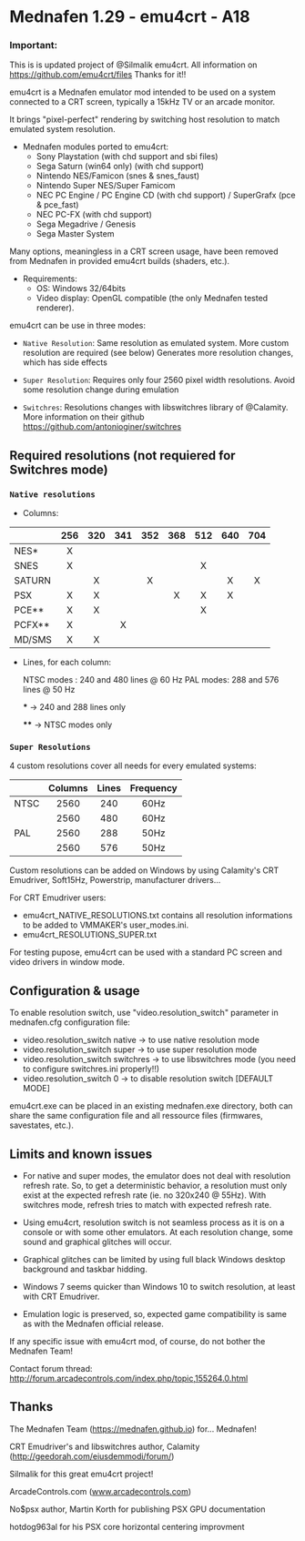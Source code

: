 # **Mednafen 1.29 - emu4crt - A18**

### Important: 
This is is updated project of @Silmalik emu4crt. All information on https://github.com/emu4crt/files Thanks for it!!

emu4crt is a Mednafen emulator mod intended to be used on a system connected to a CRT screen, typically a 15kHz TV or an arcade monitor.

It brings "pixel-perfect" rendering by switching host resolution to match emulated system resolution.

* Mednafen modules ported to emu4crt: 
  * Sony Playstation (with chd support and sbi files)
  * Sega Saturn (win64 only) (with chd support)
  * Nintendo NES/Famicon (snes & snes_faust)
  * Nintendo Super NES/Super Famicom
  * NEC PC Engine / PC Engine CD  (with chd support) / SuperGrafx (pce & pce_fast)
  * NEC PC-FX (with chd support)
  * Sega Megadrive / Genesis
  * Sega Master System

Many options, meaningless in a CRT screen usage, have been removed from Mednafen in provided emu4crt builds (shaders, etc.).

* Requirements:
  * OS: Windows 32/64bits
  * Video display: OpenGL compatible (the only Mednafen tested renderer).
  
emu4crt can be use in three modes:

* `Native Resolution`: Same resolution as emulated system.
   More custom resolution are required (see below)
   Generates more resolution changes, which has side effects

* `Super Resolution`: Requires only four 2560 pixel width resolutions.
   Avoid some resolution change during emulation

* `Switchres`: Resolutions changes with libswitchres library of @Calamity. 
  More information on their github https://github.com/antonioginer/switchres 

## Required resolutions (not requiered for Switchres mode)

### `Native resolutions`

* Columns:
  
|       |256|320|341|352|368|512|640|704|
|:------|:-:|:-:|:-:|:-:|:-:|:-:|:-:|:-:|
|NES*   | X |   |   |   |   |   |   |   |
|SNES   | X |   |   |   |   | X |   |   |
|SATURN |   | X |   | X |   |   | X | X |
|PSX    | X | X |   |   | X | X | X |   |
|PCE**  | X | X |   |   |   | X |   |   |
|PCFX** | X |   | X |   |   |   |   |   |
|MD/SMS | X | X |   |   |   |   |   |   |

* Lines, for each column:

   NTSC modes : 240 and 480 lines @ 60 Hz 
   PAL modes: 288 and 576 lines @ 50 Hz

   __*__ -> 240 and 288 lines only

   __**__ -> NTSC modes only

### `Super Resolutions`

   4 custom resolutions cover all needs for every emulated systems:

|      | Columns  |  Lines    |  Frequency  |
|:-----| :------: | :-------: | :---------: |
| NTSC |   2560   |  240      |     60Hz    |
|      |   2560   |  480      |     60Hz    |
| PAL  |   2560   |  288      |     50Hz    |
|      |   2560   |  576      |     50Hz    |

Custom resolutions can be added on Windows by using Calamity's CRT Emudriver, Soft15Hz, Powerstrip, manufacturer drivers...

For CRT Emudriver users:
 * emu4crt_NATIVE_RESOLUTIONS.txt contains all resolution informations to be added to VMMAKER's user_modes.ini.
 * emu4crt_RESOLUTIONS_SUPER.txt

For testing pupose, emu4crt can be used with a standard PC screen and video drivers in window mode.

## Configuration & usage

To enable resolution switch, use "video.resolution_switch" parameter in mednafen.cfg configuration file:

* video.resolution_switch native -> to use native resolution mode
* video.resolution_switch super  -> to use super resolution mode
* video.resolution_switch switchres -> to use libswitchres mode (you need to configure switchres.ini properly!!)
* video.resolution_switch 0 -> to disable resolution switch [DEFAULT MODE]

emu4crt.exe can be placed in an existing mednafen.exe directory, both can share the same configuration file and all ressource files (firmwares, savestates, etc.).

## Limits and known issues

- For native and super modes, the emulator does not deal with resolution refresh rate. So, to get a deterministic behavior, a resolution must only exist at the expected refresh rate (ie. no 320x240 @ 55Hz). With switchres mode, refresh tries to match with expected refresh rate.
  
- Using emu4crt, resolution switch is not seamless process as it is on a console or with some other emulators. At each resolution change, some sound and graphical glitches will occur. 
  
- Graphical glitches can be limited by using full black Windows desktop background and taskbar hidding. 
  
- Windows 7 seems quicker than Windows 10 to switch resolution, at least with CRT Emudriver.
  
- Emulation logic is preserved, so, expected game compatibility is same as with the Mednafen official release.
  
If any specific issue with emu4crt mod, of course, do not bother the Mednafen Team!

Contact forum thread:
http://forum.arcadecontrols.com/index.php/topic,155264.0.html

## Thanks

The Mednafen Team (https://mednafen.github.io)  for... Mednafen!

CRT Emudriver's and libswitchres author, Calamity (http://geedorah.com/eiusdemmodi/forum/)

Silmalik for this great emu4crt project!

ArcadeControls.com (www.arcadecontrols.com)

No$psx author, Martin Korth for publishing PSX GPU documentation

hotdog963al for his PSX core horizontal centering improvment
